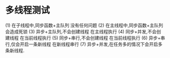 # 多线程测试

(1) 在子线程中,同步函数+主队列 没有任何问题
(2) 在主线程中,同步函数+主队列 会造成死锁
(3) 异步+主队列,不会创建线程 在主线程执行
(4) 同步+并发,不会创建线程 在当前线程执行
(5) 同步+串行,不会创建线程 在当前线程执行
(6) 异步+串行,仅会开启一条新线程 在新线程串行
(7) 异步+并发,在任务多的情况下会开启多条新线程.
